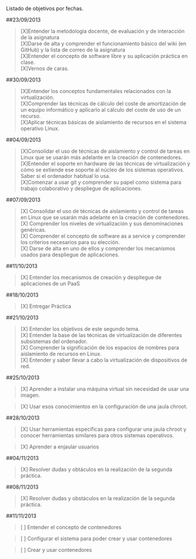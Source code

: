 Listado de objetivos por fechas.

##23/09/2013

>[X]Entender la metodología docente, de evaluación y de interacción de la asignatura  
>[X]Darse de alta y comprender el funcionamiento básico del wiki (en GitHub) y la lista de correo de la asignatura  
>[X]Entender el concepto de software libre y su aplicación práctica en clase.  
>[X]Vernos de caras.  

##30/09/2013

>[X]Entender los conceptos fundamentales relacionados con la virtualización.  
>[X]Comprender las técnicas de cálculo del coste de amortización de un equipo informático y aplicarlo al cálculo del coste de uso de un recurso.  
>[X]Aplicar técnicas básicas de aislamiento de recursos en el sistema operativo Linux.  

##04/09/2013

>[X]Consolidar el uso de técnicas de aislamiento y control de tareas en Linux que se usarán más adelante en la creación de contenedores.  
>[X]Entender el soporte en hardware de las técnicas de virtualización y cómo se extiende ese soporte al núcleo de los sistemas operativos. Saber si el ordenador habitual lo usa.  
>[X]Comenzar a usar git y comprender su papel como sistema para trabajo colaborativo y despliegue de aplicaciones.  

##07/09/2013

>[X] Consolidar el uso de técnicas de aislamiento y control de tareas en Linux que se usarán más adelante en la creación de contenedores.  
>[X] Comprender los niveles de virtualización y sus denominaciones genéricas.  
>[X] Comprender el concepto de software as a service y comprender los criterios necesarios para su elección.  
>[X] Darse de alta en uno de ellos y comprender los mecanismos usados para despliegue de aplicaciones.  

##11/10/2013

>[X] Entender los mecanismos de creación y despliegue de aplicaciones de un PaaS  

##18/10/2013

>[X] Entregar Práctica

##21/10/2013

>[X] Entender los objetivos de este segundo tema.  
>[X] Entender la base de las técnicas de virtualización de diferentes subsistemas del ordenador.  
>[X] Comprender la significación de los espacios de nombres para aislamiento de recursos en Linux.  
>[X] Entender y saber llevar a cabo la virtualización de dispositivos de red.  

##25/10/2013

>[X] Aprender a instalar una máquina virtual sin necesidad de usar una imagen.

>[X] Usar esos conocimientos en la configuración de una jaula chroot.

##28/10/2013

>[X] Usar herramientas específicas para configurar una jaula chroot y conocer herramientas similares para otros sistemas operativos.

>[X] Aprender a enjaular usuarios


##04/11/2013

>[X] Resolver dudas y obtáculos en la realización de la segunda práctica. 

##08/11/2013

>[X] Resolver dudas y obstáculos en la realización de la segunda práctica.

##11/11/2013

>[ ] Entender el concepto de contenedores

>[ ] Configurar el sistema para poder crear y usar contenedores

>[ ] Crear y usar contenedores

